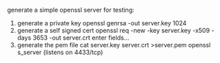  generate a simple openssl server for testing:
   1) generate a private key
   openssl genrsa -out server.key 1024
   2) generate a self signed cert
   openssl req -new -key server.key -x509 -days 3653 -out server.crt
      enter fields...
   3) generate the pem file
   cat server.key server.crt >server.pem
   openssl s_server  (listens on 4433/tcp)


